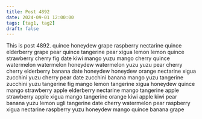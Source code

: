 ```yaml
---
title: Post 4892
date: 2024-09-01 12:00:00
tags: [tag1, tag2]
draft: false
---
```

This is post 4892.
quince
honeydew
grape
raspberry
nectarine
quince
elderberry
grape
pear
quince
tangerine
pear
xigua
lemon
lemon
quince
strawberry
cherry
fig
date
kiwi
mango
yuzu
mango
cherry
quince
watermelon
watermelon
honeydew
watermelon
yuzu
yuzu
pear
cherry
cherry
elderberry
banana
date
honeydew
honeydew
orange
nectarine
xigua
zucchini
yuzu
cherry
pear
date
zucchini
banana
mango
yuzu
tangerine
zucchini
yuzu
tangerine
fig
mango
lemon
tangerine
xigua
honeydew
quince
mango
strawberry
apple
elderberry
nectarine
mango
tangerine
apple
strawberry
apple
xigua
mango
tangerine
orange
kiwi
apple
kiwi
pear
banana
yuzu
lemon
ugli
tangerine
date
cherry
watermelon
pear
raspberry
xigua
nectarine
raspberry
yuzu
honeydew
mango
quince
banana
grape
